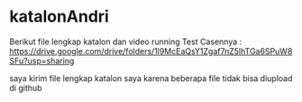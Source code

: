 # katalonAndri
Berikut file lengkap katalon dan video running Test Casennya : https://drive.google.com/drive/folders/1l9McEaQsY1Zgaf7nZ5lhTGa6SPuW8SFu?usp=sharing

saya kirim file lengkap katalon saya karena beberapa file tidak bisa diupload di github
